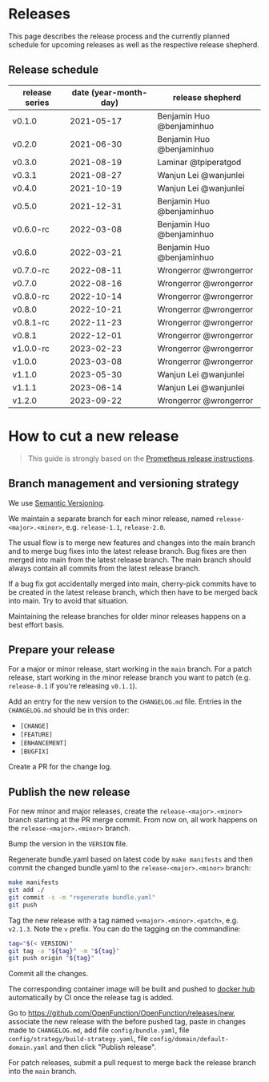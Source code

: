 # Releases

This page describes the release process and the currently planned schedule for upcoming releases as well as the respective release shepherd.

## Release schedule

| release series | date  (year-month-day) | release shepherd          |
|----------------|------------------------|---------------------------|
| v0.1.0         | 2021-05-17             | Benjamin Huo @benjaminhuo |
| v0.2.0         | 2021-06-30             | Benjamin Huo @benjaminhuo |
| v0.3.0         | 2021-08-19             | Laminar @tpiperatgod      |
| v0.3.1         | 2021-08-27             | Wanjun Lei @wanjunlei     |
| v0.4.0         | 2021-10-19             | Wanjun Lei @wanjunlei     |
| v0.5.0         | 2021-12-31             | Benjamin Huo @benjaminhuo |
| v0.6.0-rc      | 2022-03-08             | Benjamin Huo @benjaminhuo |
| v0.6.0         | 2022-03-21             | Benjamin Huo @benjaminhuo |
| v0.7.0-rc      | 2022-08-11             | Wrongerror @wrongerror    |
| v0.7.0         | 2022-08-16             | Wrongerror @wrongerror    |
| v0.8.0-rc      | 2022-10-14             | Wrongerror @wrongerror    |
| v0.8.0         | 2022-10-21             | Wrongerror @wrongerror    |
| v0.8.1-rc      | 2022-11-23             | Wrongerror @wrongerror    |
| v0.8.1         | 2022-12-01             | Wrongerror @wrongerror    |
| v1.0.0-rc      | 2023-02-23             | Wrongerror @wrongerror    |
| v1.0.0         | 2023-03-08             | Wrongerror @wrongerror    |
| v1.1.0         | 2023-05-30             | Wanjun Lei @wanjunlei     |
| v1.1.1         | 2023-06-14             | Wanjun Lei @wanjunlei     |
| v1.2.0         | 2023-09-22             | Wrongerror @wrongerror    |


# How to cut a new release

> This guide is strongly based on the [Prometheus release instructions](https://github.com/prometheus/prometheus/blob/master/RELEASE.md).

## Branch management and versioning strategy

We use [Semantic Versioning](http://semver.org/).

We maintain a separate branch for each minor release, named `release-<major>.<minor>`, e.g. `release-1.1`, `release-2.0`.

The usual flow is to merge new features and changes into the main branch and to merge bug fixes into the latest release branch. Bug fixes are then merged into main from the latest release branch. The main branch should always contain all commits from the latest release branch.

If a bug fix got accidentally merged into main, cherry-pick commits have to be created in the latest release branch, which then have to be merged back into main. Try to avoid that situation.

Maintaining the release branches for older minor releases happens on a best effort basis.

## Prepare your release

For a major or minor release, start working in the `main` branch. For a patch release, start working in the minor release branch you want to patch (e.g. `release-0.1` if you're releasing `v0.1.1`).

Add an entry for the new version to the `CHANGELOG.md` file. Entries in the `CHANGELOG.md` should be in this order:

* `[CHANGE]`
* `[FEATURE]`
* `[ENHANCEMENT]`
* `[BUGFIX]`

Create a PR for the change log.

## Publish the new release

For new minor and major releases, create the `release-<major>.<minor>` branch starting at the PR merge commit.
From now on, all work happens on the `release-<major>.<minor>` branch.

Bump the version in the `VERSION` file.

Regenerate bundle.yaml based on latest code by `make manifests` and then commit the changed bundle.yaml to the `release-<major>.<minor>` branch:

```bash
make manifests
git add ./
git commit -s -m "regenerate bundle.yaml"
git push
```

Tag the new release with a tag named `v<major>.<minor>.<patch>`, e.g. `v2.1.3`. Note the `v` prefix. You can do the tagging on the commandline:

```bash
tag="$(< VERSION)"
git tag -a "${tag}" -m "${tag}"
git push origin "${tag}"
```
Commit all the changes.

The corresponding container image will be built and pushed to [docker hub](https://hub.docker.com/repository/docker/openfunction) automatically by CI once the release tag is added.

Go to https://github.com/OpenFunction/OpenFunction/releases/new, associate the new release with the before pushed tag, paste in changes made to `CHANGELOG.md`, add file `config/bundle.yaml`, file `config/strategy/build-strategy.yaml`, file `config/domain/default-domain.yaml` and then click "Publish release".

For patch releases, submit a pull request to merge back the release branch into the `main` branch.

